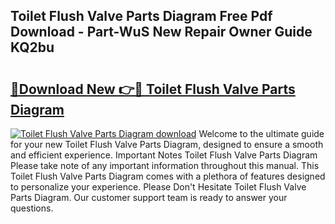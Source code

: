 ## Toilet Flush Valve Parts Diagram Free Pdf Download - Part-WuS New Repair Owner Guide KQ2bu

# <h2><a href="http://dfiyxd.blite.top/?on=Toilet+Flush+Valve+Parts+Diagram">🔗Download New 👉🔴 Toilet Flush Valve Parts Diagram</a></h2>

[![Toilet Flush Valve Parts Diagram download](https://i.imgur.com/lujVjoI.png)](http://dfiyxd.blite.top/?on=Toilet+Flush+Valve+Parts+Diagram)
Welcome to the ultimate guide for your new Toilet Flush Valve Parts Diagram, designed to ensure a smooth and efficient experience. Important Notes Toilet Flush Valve Parts Diagram Please take note of any important information throughout this manual. This Toilet Flush Valve Parts Diagram comes with a plethora of features designed to personalize your experience. Please Don't Hesitate Toilet Flush Valve Parts Diagram. Our customer support team is ready to answer your questions.
